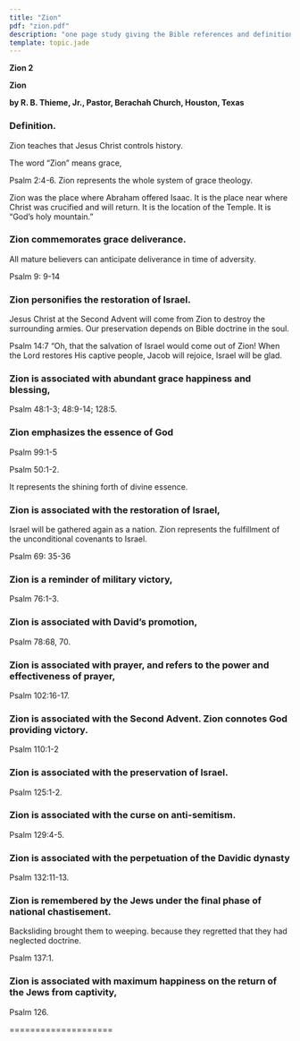 ```yaml
---
title: "Zion"
pdf: "zion.pdf"
description: "one page study giving the Bible references and definitions for Zion, a word that means \"grace.\""
template: topic.jade
---
```



**Zion 2**

**Zion**

**by R. B. Thieme, Jr., Pastor, Berachah Church, Houston, Texas**

### Definition.

Zion teaches that Jesus Christ controls history.

The word “Zion” means grace,

Psalm 2:4-6. Zion represents the whole system of grace theology.

Zion was the place where Abraham offered Isaac. It is the place near
where Christ was crucified and will return. It is the location of the
Temple. It is “God’s holy mountain.”

### Zion commemorates grace deliverance.

All mature believers can anticipate deliverance in time of adversity.

Psalm 9: 9-14

### Zion personifies the restoration of Israel.

Jesus Christ at the Second Advent will come from Zion to destroy the
surrounding armies. Our preservation depends on Bible doctrine in the
soul.

Psalm 14:7 “Oh, that the salvation of Israel would come out of Zion!
When the Lord restores His captive people, Jacob will rejoice, Israel
will be glad.

### Zion is associated with abundant grace happiness and blessing,

Psalm 48:1-3; 48:9-14; 128:5.

### Zion emphasizes the essence of God

Psalm 99:1-5

Psalm 50:1-2.

It represents the shining forth of divine essence.

### Zion is associated with the restoration of Israel,

Israel will be gathered again as a nation. Zion represents the
fulfillment of the unconditional covenants to Israel.

Psalm 69: 35-36

### Zion is a reminder of military victory,

Psalm 76:1-3.

### Zion is associated with David’s promotion,

Psalm 78:68, 70.

### Zion is associated with prayer, and refers to the power and effectiveness of prayer,

Psalm 102:16-17.

### Zion is associated with the Second Advent. Zion connotes God providing victory.

Psalm 110:1-2

### Zion is associated with the preservation of Israel.

Psalm 125:1-2.

### Zion is associated with the curse on anti-semitism.

Psalm 129:4-5.

### Zion is associated with the perpetuation of the Davidic dynasty

Psalm 132:11-13.

### Zion is remembered by the Jews under the final phase of national chastisement.

Backsliding brought them to weeping. because they regretted that they
had neglected doctrine.

Psalm 137:1.

### Zion is associated with maximum happiness on the return of the Jews from captivity,

Psalm 126.

====================

